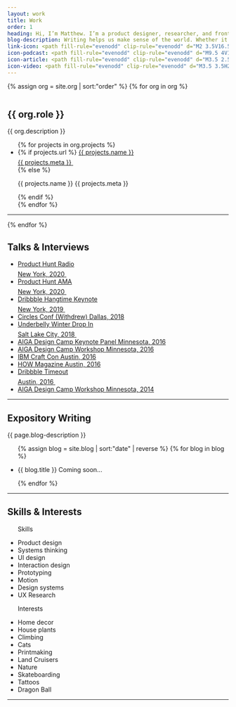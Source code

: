 ```yaml
---
layout: work
title: Work
order: 1
heading: Hi, I’m Matthew. I’m a product designer, researcher, and front-end engineer.
blog-description: Writing helps us make sense of the world. Whether it’s the beginning of an idea, technical documentation, or a good old fashioned story, written language is the first step towards shared understanding. I like to write about work, life, and the interesting bits in between.
link-icon: <path fill-rule="evenodd" clip-rule="evenodd" d="M2 3.5V16.5V18H3.5H16.5H18V16.5V12H16.5V16.5H3.5V3.5H8V2H3.5H2V3.5ZM16.5 2H12V3.5H15.4394L7.46973 11.4697L8.53039 12.5303L16.5 4.56072V8H18V3.5V2H16.5Z" fill="black" fill-opacity="0.5"/>
icon-podcast: <path fill-rule="evenodd" clip-rule="evenodd" d="M9.5 4V10C9.5 10.8284 8.82843 11.5 8 11.5C7.17157 11.5 6.5 10.8284 6.5 10V4C6.5 3.17157 7.17157 2.5 8 2.5C8.82843 2.5 9.5 3.17157 9.5 4ZM5 4C5 2.34315 6.34315 1 8 1C9.65685 1 11 2.34315 11 4V10C11 11.6569 9.65685 13 8 13C6.34315 13 5 11.6569 5 10V4ZM12 19V17.5H8.75V15.9536C11.7097 15.5845 14 13.0597 14 10V8H12.5V10C12.5 12.4853 10.4853 14.5 8 14.5C5.51472 14.5 3.5 12.4853 3.5 10V8H2V10C2 13.0597 4.29027 15.5845 7.25 15.9536V17.5H4V19H7.25H8.75H12Z" fill="black" fill-opacity="0.5"/>
icon-article: <path fill-rule="evenodd" clip-rule="evenodd" d="M3.5 2.5H20.5V13.5H3.5V2.5ZM2 15V1H22V15H14.5V17.5H17V19H14.5H13H11H9.5H7V17.5H9.5V15H2ZM13 17.5V15H11V17.5H13ZM8 5.5H16V7H8V5.5ZM13 9H8V10.5H13V9Z" fill="black" fill-opacity="0.5"/>
icon-video: <path fill-rule="evenodd" clip-rule="evenodd" d="M3.5 3.5H20.5V16.5H3.5V3.5ZM2 18V2H22V18H2ZM8.75 5.66987L17 10L8.75 14.3301L8.75 5.66987ZM10.25 8.15123L13.7724 10L10.25 11.8488V8.15123Z" fill="black" fill-opacity="0.5"/>
---
```


{% assign org = site.org | sort:"order" %}
{% for org in org %}
<article class="c-work">
  <img class="c-work__image" src="..{{ org.logo }}" alt="">
  <div class="c-work__body">
    <h2>{{ org.role }}</h2>
    <p class="c-work__description">{{ org.description }}</p>
    <ul class="c-work__project-list">
      {% for projects in org.projects %}
      <li class="c-work__project">
        {% if projects.url %}
        <a class="c-work__link" href="{{ projects.url }}" target="_blank">{{ projects.name }}
          <div class="c-work__meta">
            <span>{{ projects.meta }}</span>
            <svg class="c-work__meta-icon" width="20" height="20" viewBox="0 0 20 20" fill="none" xmlns="http://www.w3.org/2000/svg">{{ page.link-icon }}</svg>
          </div>
        </a>
        {% else %}
        <p class="c-work__item">{{ projects.name }}
          <span>{{ projects.meta }}</span>
        </p>
        {% endif %}
      </li>
      {% endfor %}
    </ul>
  </div>
</article>
<hr>
{% endfor %}
<article class="c-feature">
  <div class="c-feature__body">
    <h2 class="c-feature__title">Talks &amp; Interviews</h2>
    <ul class="c-feature__talk-list">
      <li class="c-feature__talk">
        <a class="c-work__link" href="https://open.spotify.com/episode/2v54M7wKIDIkkPbuJTPfcp?si=ZYvnBYLQR7-Mj0eDgJSI3g" target="_blank">Product Hunt Radio
          <div class="c-work__meta">
            <span>New York, 2020</span>
            <svg class="c-work__meta-icon" width="16" height="20" viewBox="0 0 16 20" fill="none" xmlns="http://www.w3.org/2000/svg">{{ page.icon-podcast }}</svg>
          </div>
        </a>
      </li>
      <li class="c-feature__talk">
        <a class="c-work__link" href="https://www.producthunt.com/makers/1-makers/discussion/5306-i-m-matthew-product-designer-at-invision-ama" target="_blank">Product Hunt AMA
          <div class="c-work__meta">
            <span>New York, 2020</span>
            <svg class="c-work__meta-icon" width="24" height="20" viewBox="0 0 24 20" fill="none" xmlns="http://www.w3.org/2000/svg">{{ page.icon-article }}</svg>
          </div>
        </a>
      </li>
      <li class="c-feature__talk">
        <a class="c-work__link" href="https://www.youtube.com/watch?v=NGginzoOTxM" target="_blank">Dribbble Hangtime Keynote
          <div class="c-work__meta">
            <span>New York, 2019</span>
            <svg class="c-work__meta-icon" width="24" height="20" viewBox="0 0 24 20" fill="none" xmlns="http://www.w3.org/2000/svg">{{ page.icon-video }}</svg>
          </div>
        </a>
      </li>
      <li class="c-feature__talk">
        <a class="c-work__link" href="https://circlesco.com/conference/circles/2018/schedule/" target="_blank">Circles Conf (Withdrew)
          <span>Dallas, 2018</span>
        </a>
      </li>
      <li class="c-feature__talk">
        <a class="c-work__link" href="https://www.facebook.com/UnderbellyCreative/videos/975303462621059/" target="_blank">Underbelly Winter Drop In
          <div class="c-work__meta">
            <span>Salt Lake City, 2018</span>
            <svg class="c-work__meta-icon" width="24" height="20" viewBox="0 0 24 20" fill="none" xmlns="http://www.w3.org/2000/svg">{{ page.icon-video }}</svg>
          </div>
        </a>
      </li>
      <li class="c-feature__talk">
        <a class="c-work__link" href="https://aigaminnesota.org/committee/design-camp/" target="_blank">AIGA Design Camp Keynote Panel
          <span>Minnesota, 2016</span>
        </a>
      </li>
      <li class="c-feature__talk">
        <a class="c-work__link" href="https://www.flickr.com/photos/aigaminnesota/37293897615/" target="_blank">AIGA Design Camp Workshop
          <span>Minnesota, 2016</span>
        </a>
      </li>
      <li class="c-feature__talk">
        <a class="c-work__link" href="https://www.flickr.com/photos/kathrynmcelroy/28606906984/in/album-72157646296926710/" target="_blank">IBM Craft Con
          <span>Austin, 2016</span>
        </a>
      </li>
      <li class="c-feature__talk">
        <a class="c-work__link" href="https://www.instagram.com/p/BKrrhzwDiTX/" target="_blank">HOW Magazine
          <span>Austin, 2016</span>
        </a>
      </li>
      <li class="c-feature__talk">
        <a class="c-work__link" href="https://dribbble.com/stories/2016/03/02/timeout-matthew-paul" target="_blank">Dribbble Timeout
          <div class="c-work__meta">
            <span>Austin, 2016</span>
            <svg class="c-work__meta-icon" width="24" height="20" viewBox="0 0 24 20" fill="none" xmlns="http://www.w3.org/2000/svg">{{ page.icon-article }}</svg>
          </div>
        </a>
      </li>
      <li class="c-feature__talk">
        <a class="c-work__link" href="https://www.flickr.com/photos/aigaminnesota/15606393405/" target="_blank">AIGA Design Camp Workshop
          <span>Minnesota, 2014</span>
        </a>
      </li>
    </ul>
  </div>
</article>
<hr>
<article class="c-feature">
  <div class="c-feature__body">
    <h2>Expository Writing</h2>
    <p class="c-work__description">{{ page.blog-description }}</p>
    <ul class="c-work__project-list">
      {% assign blog = site.blog | sort:"date" | reverse %}
      {% for blog in blog %}
      <li class="c-work__project">
        <!-- <a class="c-work__link" href="{{ blog.url | prepend: site.baseurl }}"> -->
        <p class="c-work__item">{{ blog.title }}
          <span>Coming soon...</span>
        </p>
        <!-- <p class="c-blog__date">{{ blog.date | date: "%B %-d, %Y"}}</p> -->
      </li>
      {% endfor %}
    </ul>
  </div>
</article>
<hr>
<article class="c-feature">
  <div class="c-feature__body">
    <h2 class="c-feature__title">Skills &amp; Interests</h2>
    <div class="c-about">
      <ul class="c-about__list">
      <p class="c-work__item">Skills</p>
        <li class="c-about__list-item">Product design</li>
        <li class="c-about__list-item">Systems thinking</li>
        <li class="c-about__list-item">UI design</li>
        <li class="c-about__list-item">Interaction design</li>
        <li class="c-about__list-item">Prototyping</li>
        <li class="c-about__list-item">Motion</li>
        <li class="c-about__list-item">Design systems</li>
        <li class="c-about__list-item">UX Research</li>
      </ul>
      <ul class="c-about__list">
      <p class="c-work__item">Interests</p>
        <li class="c-about__list-item">Home decor</li>
        <li class="c-about__list-item">House plants</li>
        <li class="c-about__list-item">Climbing</li>
        <li class="c-about__list-item">Cats</li>
        <li class="c-about__list-item">Printmaking</li>
        <li class="c-about__list-item">Land Cruisers</li>
        <li class="c-about__list-item">Nature</li>
        <li class="c-about__list-item">Skateboarding</li>
        <li class="c-about__list-item">Tattoos</li>
        <li class="c-about__list-item">Dragon Ball</li>
      </ul>
    </div>
  </div>
</article>
<hr>
